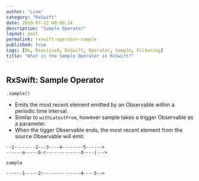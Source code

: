 ```yaml
---
author: "Liam"
category: "RxSwift"
date: 2019-07-22 00:00:14
description: "Sample Operator"
layout: post
permalink: rxswift-operator-sample
published: true
tags: [Rx, ReactiveX, RxSwift, Operator, Sample, Filtering]
title: "What is the Sample Operator in RxSwift?"
---
```


## RxSwift: Sample Operator

`.sample()`

- Emits the most recent element emitted by an Observable within a periodic time interval.
- Similar to `withLatestFrom`, however sample takes a trigger Observable as a parameter.
- When the tigger Observable ends, the most recent element from the source Observable will emit.

```
--1--------2---3----4--------5------>
------a-----b-c-------------d----|--->

sample

------1-----2---------------4----5-->
```
